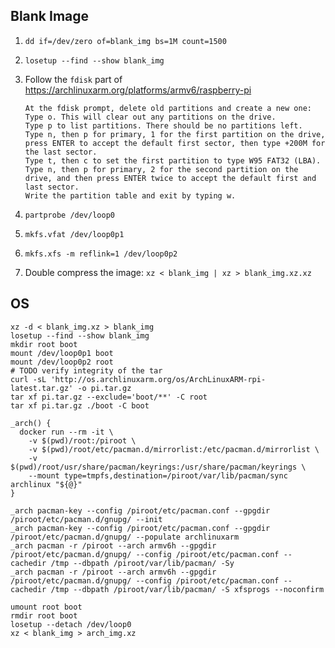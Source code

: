 ## Blank Image

1. `dd if=/dev/zero of=blank_img bs=1M count=1500`
2. `losetup --find --show blank_img`
3. Follow the `fdisk` part of https://archlinuxarm.org/platforms/armv6/raspberry-pi

   ```
   At the fdisk prompt, delete old partitions and create a new one:
   Type o. This will clear out any partitions on the drive.
   Type p to list partitions. There should be no partitions left.
   Type n, then p for primary, 1 for the first partition on the drive, press ENTER to accept the default first sector, then type +200M for the last sector.
   Type t, then c to set the first partition to type W95 FAT32 (LBA).
   Type n, then p for primary, 2 for the second partition on the drive, and then press ENTER twice to accept the default first and last sector.
   Write the partition table and exit by typing w.
   ```
4. `partprobe /dev/loop0`
5. `mkfs.vfat /dev/loop0p1`
6. `mkfs.xfs -m reflink=1 /dev/loop0p2`
7. Double compress the image: `xz < blank_img | xz > blank_img.xz.xz`

## OS

```
xz -d < blank_img.xz > blank_img
losetup --find --show blank_img
mkdir root boot
mount /dev/loop0p1 boot
mount /dev/loop0p2 root
# TODO verify integrity of the tar
curl -sL 'http://os.archlinuxarm.org/os/ArchLinuxARM-rpi-latest.tar.gz' -o pi.tar.gz
tar xf pi.tar.gz --exclude='boot/**' -C root
tar xf pi.tar.gz ./boot -C boot

_arch() {
  docker run --rm -it \
    -v $(pwd)/root:/piroot \
    -v $(pwd)/root/etc/pacman.d/mirrorlist:/etc/pacman.d/mirrorlist \
    -v $(pwd)/root/usr/share/pacman/keyrings:/usr/share/pacman/keyrings \
    --mount type=tmpfs,destination=/piroot/var/lib/pacman/sync archlinux "${@}"
}

_arch pacman-key --config /piroot/etc/pacman.conf --gpgdir /piroot/etc/pacman.d/gnupg/ --init 
_arch pacman-key --config /piroot/etc/pacman.conf --gpgdir /piroot/etc/pacman.d/gnupg/ --populate archlinuxarm
_arch pacman -r /piroot --arch armv6h --gpgdir /piroot/etc/pacman.d/gnupg/ --config /piroot/etc/pacman.conf --cachedir /tmp --dbpath /piroot/var/lib/pacman/ -Sy
_arch pacman -r /piroot --arch armv6h --gpgdir /piroot/etc/pacman.d/gnupg/ --config /piroot/etc/pacman.conf --cachedir /tmp --dbpath /piroot/var/lib/pacman/ -S xfsprogs --noconfirm

umount root boot
rmdir root boot
losetup --detach /dev/loop0
xz < blank_img > arch_img.xz
```

